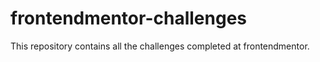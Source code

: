 # frontendmentor-challenges
This repository contains all the challenges completed at frontendmentor.
